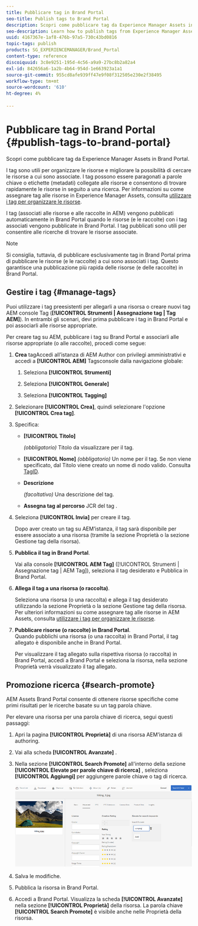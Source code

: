 ```yaml
---
title: Pubblicare tag in Brand Portal
seo-title: Publish tags to Brand Portal
description: Scopri come pubblicare tag da Experience Manager Assets in Brand Portal.
seo-description: Learn how to publish tags from Experience Manager Assets to Brand Portal.
uuid: 4167367e-1af8-476b-97a5-730c43bd0816
topic-tags: publish
products: SG_EXPERIENCEMANAGER/Brand_Portal
content-type: reference
discoiquuid: 3c8e9251-195d-4c56-a9a9-27bc8b2a82a4
exl-id: 842656a6-1a2b-4b64-954d-1e663923a1a1
source-git-commit: 955cd8afe939ff47e9f08f312505e230e2f38495
workflow-type: tm+mt
source-wordcount: '610'
ht-degree: 4%

---
```


# Pubblicare tag in Brand Portal {#publish-tags-to-brand-portal}

Scopri come pubblicare tag da Experience Manager Assets in Brand Portal.

I tag sono utili per organizzare le risorse e migliorare la possibilità di cercare le risorse a cui sono associate. I tag possono essere paragonati a parole chiave o etichette (metadati) collegate alle risorse e consentono di trovare rapidamente le risorse in seguito a una ricerca. Per informazioni su come assegnare tag alle risorse in Experience Manager Assets, consulta [utilizzare i tag per organizzare le risorse](https://helpx.adobe.com/experience-manager/6-5/assets/using/organize-assets.html#Usetagstoorganizeassets).

I tag (associati alle risorse e alle raccolte in AEM) vengono pubblicati automaticamente in Brand Portal quando le risorse (e le raccolte) con i tag associati vengono pubblicate in Brand Portal. I tag pubblicati sono utili per consentire alle ricerche di trovare le risorse associate.

>[!NOTE]
>
>Si consiglia, tuttavia, di pubblicare esclusivamente tag in Brand Portal prima di pubblicare le risorse (e le raccolte) a cui sono associati i tag. Questo garantisce una pubblicazione più rapida delle risorse (e delle raccolte) in Brand Portal.

## Gestire i tag {#manage-tags}

Puoi utilizzare i tag preesistenti per allegarli a una risorsa o creare nuovi tag AEM console Tag (**[!UICONTROL Strumenti | Assegnazione tag | Tag AEM]**). In entrambi gli scenari, devi prima pubblicare i tag in Brand Portal e poi associarli alle risorse appropriate.

Per creare tag su AEM, pubblicare i tag su Brand Portal e associarli alle risorse appropriate (o alle raccolte), procedi come segue:

1. **Crea**
tagAccedi all’istanza di AEM Author con privilegi amministrativi e accedi a  **[!UICONTROL AEM]** Tagsconsole dalla navigazione globale:

   1. Seleziona **[!UICONTROL Strumenti]**

   1. Seleziona **[!UICONTROL Generale]**

   1. Seleziona **[!UICONTROL Tagging]**

1. Selezionare **[!UICONTROL Crea]**, quindi selezionare l&#39;opzione **[!UICONTROL Crea tag]**.
1. Specifica:

   * **[!UICONTROL Titolo]**

      *(obbligatorio)* Titolo da visualizzare per il tag.
   * **[!UICONTROL Nome]**
      *(obbligatorio)* Un nome per il tag. Se non viene specificato, dal Titolo viene creato un nome di nodo valido. Consulta [TagID](https://helpx.adobe.com/experience-manager/6-5/sites/developing/using/framework.html#TagID).
   * **Descrizione**

      *(facoltativo)* Una descrizione del tag.
   * **Assegna tag al percorso**
JCR del tag .

1. Seleziona **[!UICONTROL Invia]** per creare il tag.

   Dopo aver creato un tag su AEM’istanza, il tag sarà disponibile per essere associato a una risorsa (tramite la sezione Proprietà o la sezione Gestione tag della risorsa).

1. **Pubblica il tag in Brand Portal**.

   Vai alla console **[!UICONTROL AEM Tag]** ([!UICONTROL Strumenti | Assegnazione tag | AEM Tag]), seleziona il tag desiderato e Pubblica in Brand Portal.

1. **Allega il tag a una risorsa (o raccolta)**.

   Seleziona una risorsa (o una raccolta) e allega il tag desiderato utilizzando la sezione Proprietà o la sezione Gestione tag della risorsa. Per ulteriori informazioni su come assegnare tag alle risorse in AEM Assets, consulta [utilizzare i tag per organizzare le risorse](https://helpx.adobe.com/experience-manager/6-5/assets/using/organize-assets.html#Usetagstoorganizeassets).

1. **Pubblicare risorse (o raccolte) in Brand Portal**.\
   Quando pubblichi una risorsa (o una raccolta) in Brand Portal, il tag allegato è disponibile anche in Brand Portal.

   Per visualizzare il tag allegato sulla rispettiva risorsa (o raccolta) in Brand Portal, accedi a Brand Portal e seleziona la risorsa, nella sezione Proprietà verrà visualizzato il tag allegato.

## Promozione ricerca {#search-promote}

AEM Assets Brand Portal consente di ottenere risorse specifiche come primi risultati per le ricerche basate su un tag parola chiave.

Per elevare una risorsa per una parola chiave di ricerca, segui questi passaggi:

1. Apri la pagina **[!UICONTROL Proprietà]** di una risorsa AEM’istanza di authoring.
1. Vai alla scheda **[!UICONTROL Avanzate]** .
1. Nella sezione **[!UICONTROL Search Promote]** all&#39;interno della sezione **[!UICONTROL Elevate per parole chiave di ricerca]** , seleziona **[!UICONTROL Aggiungi]** per aggiungere parole chiave o tag di ricerca.

   ![](assets/search-promote.png)

1. Salva le modifiche.
1. Pubblica la risorsa in Brand Portal.
1. Accedi a Brand Portal. Visualizza la scheda **[!UICONTROL Avanzate]** nella sezione **[!UICONTROL Proprietà]** della risorsa.
La parola chiave **[!UICONTROL Search Promote]** è visibile anche nelle Proprietà della risorsa.
